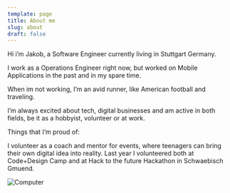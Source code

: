 ```yaml
---
template: page
title: About me
slug: about
draft: false
---
```

Hi i’m Jakob, a Software Engineer currently living in Stuttgart Germany.

I work as a Operations Engineer right now, but worked on Mobile Applications in the past and in my spare time.

When im not working, I’m an avid runner, like American football and traveling.

I’m always excited about tech, digital businesses and am active in both fields, be it as a hobbyist, volunteer or at work.

Things that I‘m proud of:

I volunteer as a coach and mentor for events, where teenagers can bring their own digital idea into reality. Last year I volunteered both at Code+Design Camp and at Hack to the future Hackathon in Schwaebisch Gmuend.

![Computer](/media/gustas-brazaitis-xNKy-Cu20d4-unsplash.jpg "Computer")
